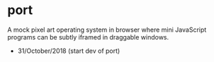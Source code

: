 # port
A mock pixel art operating system in browser where mini JavaScript programs can be subtly iframed in draggable windows.
* 31/October/2018 (start dev of port)
